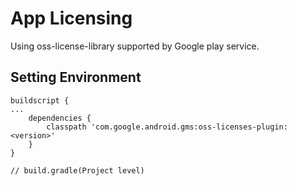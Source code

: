 # App Licensing

Using oss-license-library supported by Google play service.



## Setting Environment

`````ko
buildscript {
...
	dependencies {
		classpath 'com.google.android.gms:oss-licenses-plugin:<version>' 
	} 
}

// build.gradle(Project level)
`````




